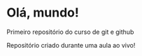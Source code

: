 # Olá, mundo!

 Primeiro repositório do curso de git e github

 Repositório criado durante uma aula ao vivo!
